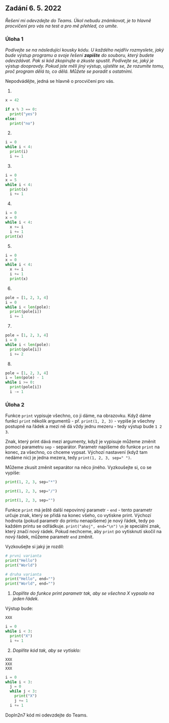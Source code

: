 ## Zadání 6. 5. 2022

*Řešení mi odevzdejte do Teams. Úkol nebudu známkovat, je to hlavně procvičení pro vás na test a pro mě přehled, co umíte.*

### Úloha 1

*Podívejte se na následující kousky kódu. U každého nejdřív rozmyslete, jaký bude výstup programu a svoje řešení **zapište** do souboru, který budete odevzdávat. 
Pak si kód zkopírujte a zkuste spustit. 
Podívejte se, jaký je výstup doopravdy. Pokud jste měli jiný výstup, ujistěte se, že rozumíte tomu, proč program dělá to, co dělá. Můžete se poradit s ostatními.*

Nepodvádějte, jedná se hlavně o procvičení pro vás.

1)
```python
x = 42

if x % 3 == 0:
  print("yes")
else:
  print("no")
```

2)
```python
i = 0
while i < 4:
  print(i)
  i += 1
```

3)
```python
i = 0
x = 5
while i < 4:
  print(x)
  i += 1
```

4)
```python
i = 0
x = 0
while i < 4:
  x += i
  i += 1
print(x)
```

5)
```python
i = 0
x = 0
while i < 4:
  x += i
  i += 1
  print(x)
```

6)
```python
pole = [1, 2, 3, 4]
i = 0
while i < len(pole):
  print(pole[i])
  i += 1
```

7)
```python
pole = [1, 2, 3, 4]
i = 0
while i < len(pole):
  print(pole[i])
  i += 2
```

8)
```python
pole = [1, 2, 3, 4]
i = len(pole) - 1
while i >= 0:
  print(pole[i])
  i -= 1
```
### Úloha 2

Funkce `print` vypisuje všechno, co ji dáme, na obrazovku. Když dáme funkci `print` několik argumentů - př. `print(1, 2, 3)` - vypíše je všechny postupně na řádek a mezi ně dá vždy jednu mezeru - tedy výstup bude `1 2 3`.

Znak, který print dává mezi argumenty, když je vypisuje můžeme změnit pomocí parametru `sep` - separátor. Parametr napíšeme do funkce `print` na konec, za všechno, co chceme vypsat. Výchozí nastavení (když tam nedáme nic) je jedna mezera, tedy `print(1, 2, 3, sep=" ")`.

Můžeme zkusit změnit separátor na něco jiného. Vyzkoušejte si, co se vypíše:

```python
print(1, 2, 3, sep="*")

print(1, 2, 3, sep="/")

print(1, 2, 3, sep="")
```

Funkce `print` má ještě další nepovinný parametr - `end` - tento parametr určuje znak, který se přidá na konec všeho, co vytiskne print. 
Výchozí hodnota (pokud parametr do printu nenapíšeme) je nový řádek, tedy po každém printu se odřádkuje. `print("ahoj", end="\n")`
`\n` je speciální znak, který značí nový rádek. 
Pokud nechceme, aby `print` po vytisknutí skočil na nový řádek, můžeme parametr `end` změnit.

Vyzkoušejte si jaký je rozdíl:

```python
# prvni varianta
print("Hello")
print("World")

# druha varianta
print("Hello", end="")
print("World", end="")
```

1) _Doplňte do funkce print parametr tak, aby se všechna X vypsala na jeden řádek._

Výstup bude:
```
XXX
```
```python
i = 0
while i < 3:
  print("X")
  i += 1
```

2) _Doplňte kód tak, aby se vytisklo:_
```
XXX
XXX
XXX
```
```python
i = 0
while i < 3:
  j = 0
  while j < 3:
    print("X")
    j += 1
  i += 1
```

Dopln2n7 kód mi odevzdejte do Teams.
